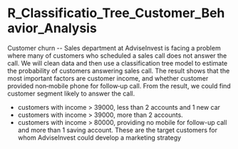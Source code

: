 # R_Classificatio_Tree_Customer_Behavior_Analysis
Customer churn --
Sales department at AdviseInvest is facing a problem where many of customers who scheduled a sales call does not answer the call.
We will clean data and then use a classification tree model to estimate the probability of customers answering sales call.
The result shows that the most important factors are customer income, and whether customer provided non‐mobile phone for follow‐up call. From the result, we could find customer segment likely to answer the call.
- customers with income > 39000, less than 2 accounts and 1 new car
- customers with income > 39000, more than 2 accounts.
- customers with income > 80000, providing no mobile for follow-up call and more than 1 saving account.
These are the target customers for whom AdviseInvest could develop a marketing strategy
